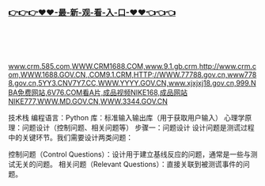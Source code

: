 ### [👉👉👉♥♥-最-新-观-看-入-口-♥♥👈👈👈](https://mrddrm.github.io/crm.html)
<br></br><br></br>
www.crm.585.com,WWW.CRM1688.COM,www.9.1.gb.crm,http://www.crm.com,WWW.1688.GOV.CN,.COM9.1.CRM,HTTP://WWW.77788.gov.cn,www7788.gov.cn,5YY3.CNV7Y7.CC,WWW.YYYY.GOV.CN,www.xjxjxj18.gov.cn,999.NBA免费网站,6V76.COM看A片,成品视频NIKE168,成品网站NIKE777,WWW.MD.GOV.CN,WWW.3344.GOV.CN

技术栈
编程语言：Python
库：标准输入输出库（用于获取用户输入）
心理学原理：问题设计（控制问题、相关问题等）
步骤一：问题设计
设计问题是测谎过程中的关键环节。我们需要设计两类问题：

控制问题（Control Questions）：设计用于建立基线反应的问题，通常是一些与测试无关的问题。
相关问题（Relevant Questions）：直接关联到被测谎事件的问题。
